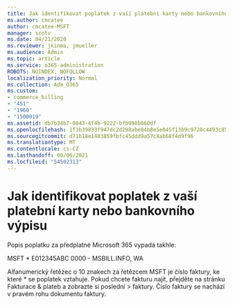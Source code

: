 ```yaml
---
title: Jak identifikovat poplatek z vaší platební karty nebo bankovního výpisu
ms.author: cmcatee
author: cmcatee-MSFT
manager: scotv
ms.date: 04/21/2020
ms.reviewer: jkinma, jmueller
ms.audience: Admin
ms.topic: article
ms.service: o365-administration
ROBOTS: NOINDEX, NOFOLLOW
localization_priority: Normal
ms.collection: Adm_O365
ms.custom:
- commerce_billing
- "451"
- "1960"
- "1500019"
ms.assetid: db7b34b7-0843-4f4b-9222-bfb998b860df
ms.openlocfilehash: 1f3b39833f947dc2d298abe84b8e5e045f13b9c9720c4493c85273ea5afa2ebb
ms.sourcegitcommit: d71b18e1403859fbfc45ddd9a57c8ab68f4d9f96
ms.translationtype: MT
ms.contentlocale: cs-CZ
ms.lasthandoff: 08/06/2021
ms.locfileid: "54502313"
---
```

# <a name="how-to-identify-a-charge-on-your-credit-card-or-bank-statement"></a>Jak identifikovat poplatek z vaší platební karty nebo bankovního výpisu

Popis poplatku za předplatné Microsoft 365 vypadá takhle:
  
MSFT \* E012345ABC 0000 - MSBILL.INFO, WA
  
Alfanumerický řetězec o 10 znakech za řetězcem MSFT je číslo faktury, ke které \* se poplatek vztahuje. Pokud chcete fakturu najít, přejděte na stránku Fakturace &  plateb a zobrazte si poslední \> [](https://go.microsoft.com/fwlink/p/?linkid=848039) faktury. Číslo faktury se nachází v pravém rohu dokumentu faktury.